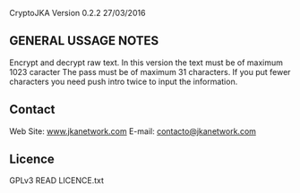 CryptoJKA Version 0.2.2 27/03/2016

GENERAL USSAGE NOTES
--------------------
Encrypt and decrypt raw text. 
In this version the text must be of maximum 1023 caracter 
The pass must be of maximum 31 characters. 
If you put fewer characters you need push intro twice to input the information.

Contact
-------
Web Site: www.jkanetwork.com
E-mail:	  contacto@jkanetwork.com

Licence
-------
GPLv3
READ LICENCE.txt
